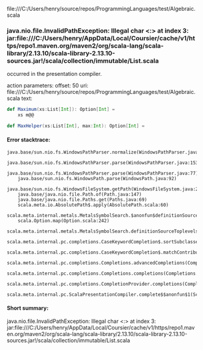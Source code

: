 file:///C:/Users/henry/source/repos/ProgrammingLanguages/test/Algebraic.scala
### java.nio.file.InvalidPathException: Illegal char <:> at index 3: jar:file:///C:/Users/henry/AppData/Local/Coursier/cache/v1/https/repo1.maven.org/maven2/org/scala-lang/scala-library/2.13.10/scala-library-2.13.10-sources.jar!/scala/collection/immutable/List.scala

occurred in the presentation compiler.

action parameters:
offset: 50
uri: file:///C:/Users/henry/source/repos/ProgrammingLanguages/test/Algebraic.scala
text:
```scala
def Maximum(xs:List[Int]): Option[Int] =
    xs m@@

def MaxHelper(xs:List[Int], max:Int): Option[Int] =

```



#### Error stacktrace:

```
java.base/sun.nio.fs.WindowsPathParser.normalize(WindowsPathParser.java:182)
	java.base/sun.nio.fs.WindowsPathParser.parse(WindowsPathParser.java:153)
	java.base/sun.nio.fs.WindowsPathParser.parse(WindowsPathParser.java:77)
	java.base/sun.nio.fs.WindowsPath.parse(WindowsPath.java:92)
	java.base/sun.nio.fs.WindowsFileSystem.getPath(WindowsFileSystem.java:232)
	java.base/java.nio.file.Path.of(Path.java:147)
	java.base/java.nio.file.Paths.get(Paths.java:69)
	scala.meta.io.AbsolutePath$.apply(AbsolutePath.scala:60)
	scala.meta.internal.metals.MetalsSymbolSearch.$anonfun$definitionSourceToplevels$2(MetalsSymbolSearch.scala:62)
	scala.Option.map(Option.scala:242)
	scala.meta.internal.metals.MetalsSymbolSearch.definitionSourceToplevels(MetalsSymbolSearch.scala:61)
	scala.meta.internal.pc.completions.CaseKeywordCompletion$.sortSubclasses(MatchCaseCompletions.scala:306)
	scala.meta.internal.pc.completions.CaseKeywordCompletion$.matchContribute(MatchCaseCompletions.scala:254)
	scala.meta.internal.pc.completions.Completions.advancedCompletions(Completions.scala:375)
	scala.meta.internal.pc.completions.Completions.completions(Completions.scala:183)
	scala.meta.internal.pc.completions.CompletionProvider.completions(CompletionProvider.scala:86)
	scala.meta.internal.pc.ScalaPresentationCompiler.complete$$anonfun$1(ScalaPresentationCompiler.scala:123)
```
#### Short summary: 

java.nio.file.InvalidPathException: Illegal char <:> at index 3: jar:file:///C:/Users/henry/AppData/Local/Coursier/cache/v1/https/repo1.maven.org/maven2/org/scala-lang/scala-library/2.13.10/scala-library-2.13.10-sources.jar!/scala/collection/immutable/List.scala